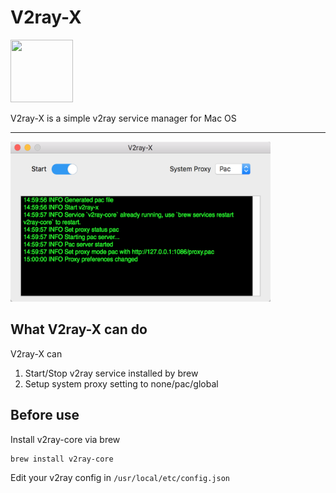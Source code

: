 # V2ray-X

<img src="./Icon.ico" width="100" height="100"/>

V2ray-X is a simple v2ray service manager for Mac OS

-------

<img src="./ui.png" width="416" height="256"/>

## What V2ray-X can do

V2ray-X can 

1. Start/Stop v2ray service installed by brew
2. Setup system proxy setting to none/pac/global

## Before use

Install v2ray-core via brew

```bash
brew install v2ray-core
```

Edit your v2ray config in `/usr/local/etc/config.json`